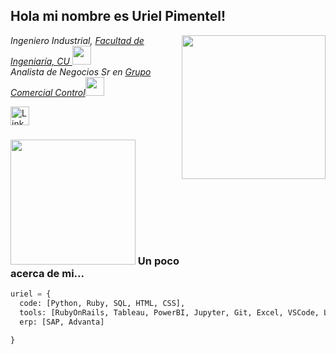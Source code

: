 
<h2> Hola mi nombre es Uriel Pimentel! </h2>
<img align='right' src="https://media.giphy.com/media/v1.Y2lkPTc5MGI3NjExY3Jqc2R4ZHRjZGg0bmF1dDNteW5mbWlhZW10ZjdiY2N2YmtmeDU2biZlcD12MV9pbnRlcm5hbF9naWZfYnlfaWQmY3Q9Zw/qgQUggAC3Pfv687qPC/giphy.gif" width="230">
<p><em>Ingeniero Industrial, <a href="https://www.ingenieria.unam.mx/">Facultad de Ingeniaría, CU </a>
<img src="https://media.giphy.com/media/fYSnHlufseco8Fh93Z/giphy.gif" width="30">
</br>Analista de Negocios Sr en <a href="https://www.ccontrol.com.mx/">Grupo Comercial Control</a><img src="https://media.giphy.com/media/WUlplcMpOCEmTGBtBW/giphy.gif" width="30"> 
</em></p>

<a href="www.linkedin.com/in/uriel-alan-pimentel-hidrogo-a63136178" target="_blank">
    <img src="https://img.shields.io/badge/LinkedIn-0077B5?style=for-the-badge&logo=linkedin&logoColor=white" alt="LinkedIn" style="width: 30px"/>
</a>


### <img src="https://media.giphy.com/media/v1.Y2lkPTc5MGI3NjExbm51azdkMjZ1Z3FncTY4eXluY3gwZWVnejZyNWU0bnM3bDlyaXhjMyZlcD12MV9pbnRlcm5hbF9naWZfYnlfaWQmY3Q9Zw/Cmr1OMJ2FN0B2/giphy.gif" width="200"> Un poco acerca de mi...  

```python
uriel = {
  code: [Python, Ruby, SQL, HTML, CSS],
  tools: [RubyOnRails, Tableau, PowerBI, Jupyter, Git, Excel, VSCode, LATEX, FlexSim],
  erp: [SAP, Advanta]

}


